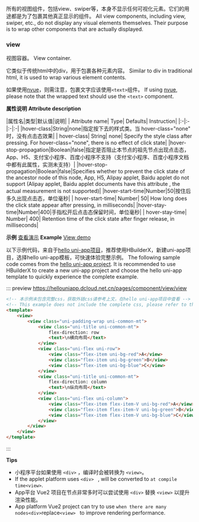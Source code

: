 所有的视图组件，包括view、swiper等，本身不显示任何可视化元素。它们的用途都是为了包裹其他真正显示的组件。
All view components, including view, swiper, etc., do not display any visual elements themselves. Their purpose is to wrap other components that are actually displayed.

### view

视图容器。
View container.

它类似于传统html中的div，用于包裹各种元素内容。
Similar to div in traditional html, it is used to wrap various element contents.

如果使用[nvue](https://uniapp.dcloud.io/tutorial/nvue-outline)，则需注意，包裹文字应该使用`<text>`组件。
If using [nvue](https://uniapp.dcloud.io/tutorial/nvue-outline), please note that the wrapped text should use the `<text>` component.

**属性说明**
**Attribute description**

|属性名|类型|默认值|说明|
| Attribute name| Type| Defaults| Instruction|
|:-|:-|:-|:-|
|hover-class|String|none|指定按下去的样式类。当 hover-class="none" 时，没有点击态效果|
| hover-class| String| none| Specify the style class after pressing. For hover-class="none", there is no effect of click state|
|hover-stop-propagation|Boolean|false|指定是否阻止本节点的祖先节点出现点击态，App、H5、支付宝小程序、百度小程序不支持（支付宝小程序、百度小程序文档中都有此属性，实测未支持）|
|hover-stop-propagation|Boolean|false|Specifies whether to prevent the click state of the ancestor node of this node, App, H5, Alipay applet, Baidu applet do not support (Alipay applet, Baidu applet documents have this attribute , the actual measurement is not supported)|
|hover-start-time|Number|50|按住后多久出现点击态，单位毫秒|
| hover-start-time| Number| 50| How long does the click state appear after pressing, in milliseconds|
|hover-stay-time|Number|400|手指松开后点击态保留时间，单位毫秒|
| hover-stay-time| Number| 400| Retention time of the click state after finger release, in milliseconds|

**示例** [查看演示](https://hellouniapp.dcloud.net.cn/pages/component/view/view)
**Example** [View demo](https://hellouniapp.dcloud.net.cn/pages/component/view/view)

以下示例代码，来自于[hello uni-app项目](https://github.com/dcloudio/hello-uniapp)，推荐使用HBuilderX，新建uni-app项目，选择hello uni-app模板，可快速体验完整示例。
The following sample code comes from the [hello uni-app project](https://github.com/dcloudio/hello-uniapp). It is recommended to use HBuilderX to create a new uni-app project and choose the hello uni-app template to quickly experience the complete example.

::: preview https://hellouniapp.dcloud.net.cn/pages/component/view/view

```html
<!-- 本示例未包含完整css，获取外链css请参考上文，在hello uni-app项目中查看 -->
<!-- This example does not include the complete css, please refer to the above to obtain the external css. View it in the hello uni-app project -->
<template>
    <view>
        <view class="uni-padding-wrap uni-common-mt">
            <view class="uni-title uni-common-mt">
                flex-direction: row
                <text>\n横向布局</text>
            </view>
            <view class="uni-flex uni-row">
                <view class="flex-item uni-bg-red">A</view>
                <view class="flex-item uni-bg-green">B</view>
                <view class="flex-item uni-bg-blue">C</view>
            </view>
            <view class="uni-title uni-common-mt">
                flex-direction: column
                <text>\n纵向布局</text>
            </view>
            <view class="uni-flex uni-column">
                <view class="flex-item flex-item-V uni-bg-red">A</view>
                <view class="flex-item flex-item-V uni-bg-green">B</view>
                <view class="flex-item flex-item-V uni-bg-blue">C</view>
            </view>
        </view>
    </view>
</template>
```
:::

**Tips**

- 小程序平台如果使用 `<div>` ，编译时会被转换为 `<view>`。
- If the applet platform uses `<div> ` , will be converted to ` at compile time<view> `.
- App平台 Vue2 项目在节点非常多时可以尝试使用 `<div>` 替换 `<view>` 以提升渲染性能。
- App platform Vue2 project can try to use ` when there are many nodes<div> `replace`<view> ` to improve rendering performance.
